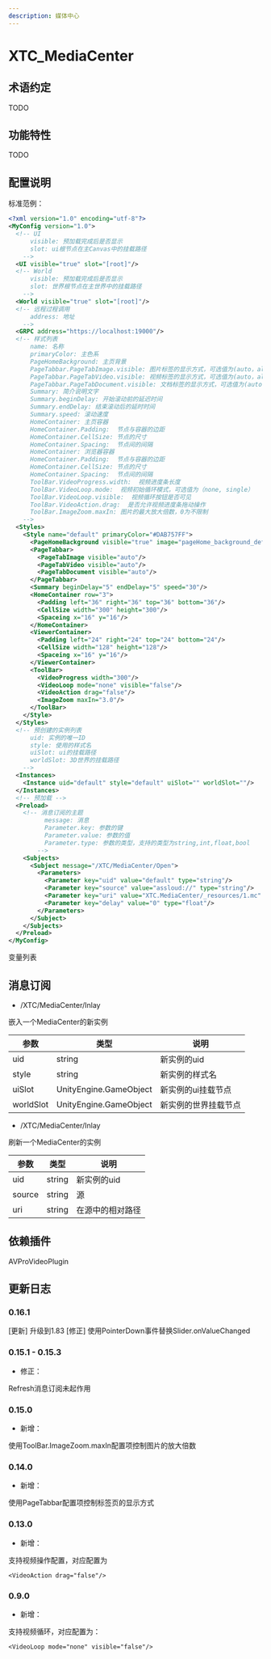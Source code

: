 ```yaml
---
description: 媒体中心
---
```


# XTC\_MediaCenter

## 术语约定

TODO

## 功能特性

TODO

## 配置说明

标准范例：

```xml
<?xml version="1.0" encoding="utf-8"?>
<MyConfig version="1.0">
  <!-- UI 
      visible: 预加载完成后是否显示
      slot: ui根节点在主Canvas中的挂载路径
    -->
  <UI visible="true" slot="[root]"/>
  <!-- World
      visible: 预加载完成后是否显示
      slot: 世界根节点在主世界中的挂载路径
    -->
  <World visible="true" slot="[root]"/>
  <!-- 远程过程调用
      address: 地址
    -->
  <GRPC address="https://localhost:19000"/>
  <!-- 样式列表
      name: 名称
      primaryColor: 主色系
      PageHomeBackground: 主页背景
      PageTabbar.PageTabImage.visible: 图片标签的显示方式，可选值为(auto，alwaysShow，alwaysHide)，auto在有内容时显示，无内容时隐藏，alwaysShow总是显示，alwaysHide总是隐藏
      PageTabbar.PageTabVideo.visible: 视频标签的显示方式，可选值为(auto，alwaysShow，alwaysHide)，auto在有内容时显示，无内容时隐藏，alwaysShow总是显示，alwaysHide总是隐藏
      PageTabbar.PageTabDocument.visible: 文档标签的显示方式，可选值为(auto，alwaysShow，alwaysHide)，auto在有内容时显示，无内容时隐藏，alwaysShow总是显示，alwaysHide总是隐藏
      Summary: 简介说明文字
      Summary.beginDelay: 开始滚动前的延迟时间
      Summary.endDelay: 结束滚动后的延时时间
      Summary.speed: 滚动速度
      HomeContainer: 主页容器
      HomeContainer.Padding:  节点与容器的边距
      HomeContainer.CellSize: 节点的尺寸
      HomeContainer.Spacing:  节点间的间隔
      HomeContainer: 浏览器容器
      HomeContainer.Padding:  节点与容器的边距
      HomeContainer.CellSize: 节点的尺寸
      HomeContainer.Spacing:  节点间的间隔
      ToolBar.VideoProgress.width:  视频进度条长度
      ToolBar.VideoLoop.mode:  视频初始循环模式，可选值为（none, single）
      ToolBar.VideoLoop.visible:  视频循环按钮是否可见
      ToolBar.VideoAction.drag:  是否允许视频进度条拖动操作
      ToolBar.ImageZoom.maxIn: 图片的最大放大倍数，0为不限制
    -->
  <Styles>
    <Style name="default" primaryColor="#DAB757FF">
      <PageHomeBackground visible="true" image="pageHome_background_default.png"/>
      <PageTabbar>
        <PageTabImage visible="auto"/>
        <PageTabVideo visible="auto"/>
        <PageTabDocument visible="auto"/>
      </PageTabbar>
      <Summary beginDelay="5" endDelay="5" speed="30"/>
      <HomeContainer row="3">
        <Padding left="36" right="36" top="36" bottom="36"/>
        <CellSize width="300" height="300"/>
        <Spaceing x="16" y="16"/>
      </HomeContainer>
      <ViewerContainer>
        <Padding left="24" right="24" top="24" bottom="24"/>
        <CellSize width="128" height="128"/>
        <Spaceing x="16" y="16"/>
      </ViewerContainer>
      <ToolBar>
        <VideoProgress width="300"/>
        <VideoLoop mode="none" visible="false"/>
        <VideoAction drag="false"/>
        <ImageZoom maxIn="3.0"/>
      </ToolBar>
    </Style>
  </Styles>
  <!-- 预创建的实例列表
      uid: 实例的唯一ID
      style: 使用的样式名
      uiSlot: ui的挂载路径
      worldSlot: 3D世界的挂载路径
    -->
  <Instances>
    <Instance uid="default" style="default" uiSlot="" worldSlot=""/>
  </Instances>
  <!-- 预加载 -->
  <Preload>
    <!-- 消息订阅的主题
          message: 消息
          Parameter.key: 参数的键
          Parameter.value: 参数的值
          Parameter.type: 参数的类型，支持的类型为string,int,float,bool
        -->
    <Subjects>
      <Subject message="/XTC/MediaCenter/Open">
        <Parameters>
          <Parameter key="uid" value="default" type="string"/>
          <Parameter key="source" value="assloud://" type="string"/>
          <Parameter key="uri" value="XTC.MediaCenter/_resources/1.mc" type="string"/>
          <Parameter key="delay" value="0" type="float"/>
        </Parameters>
      </Subject>
    </Subjects>
  </Preload>
</MyConfig>

```

变量列表




## 消息订阅

* /XTC/MediaCenter/Inlay

嵌入一个MediaCenter的新实例

| 参数  | 类型     | 说明     |
| --- | ------ | ------ |
| uid | string | 新实例的uid |
| style | string | 新实例的样式名 |
| uiSlot | UnityEngine.GameObject | 新实例的ui挂载节点|
| worldSlot | UnityEngine.GameObject | 新实例的世界挂载节点|

* /XTC/MediaCenter/Inlay

刷新一个MediaCenter的实例

| 参数  | 类型     | 说明     |
| --- | ------ | ------ |
| uid | string | 新实例的uid |
| source | string | 源 |
| uri | string | 在源中的相对路径 |


## 依赖插件

AVProVideoPlugin


## 更新日志

### 0.16.1

[更新] 升级到1.83
[修正] 使用PointerDown事件替换Slider.onValueChanged

### 0.15.1 - 0.15.3

* 修正：

Refresh消息订阅未起作用

### 0.15.0

* 新增：

使用ToolBar.ImageZoom.maxIn配置项控制图片的放大倍数

### 0.14.0

* 新增：

使用PageTabbar配置项控制标签页的显示方式

### 0.13.0

* 新增：

支持视频操作配置，对应配置为

```markup
<VideoAction drag="false"/>
```


### 0.9.0

* 新增：

支持视频循环，对应配置为：

```markup
<VideoLoop mode="none" visible="false"/>
```

